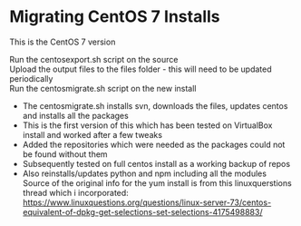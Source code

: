 # Migrating CentOS 7 Installs
This is the CentOS 7 version

Run the centosexport.sh script on the source\
Upload the output files to the files folder - this will need to be updated periodically\
Run the centosmigrate.sh script on the new install
- The centosmigrate.sh installs svn, downloads the files, updates centos and installs all the packages
- This is the first version of this which has been tested on VirtualBox install and worked after a few tweaks
- Added the repositories which were needed as the packages could not be found without them
- Subsequently tested on full centos install as a working backup of repos
- Also reinstalls/updates python and npm including all the modules\
Source of the original info for the yum install is from this linuxquerstions thread which i incorporated:\
https://www.linuxquestions.org/questions/linux-server-73/centos-equivalent-of-dpkg-get-selections-set-selections-4175498883/
